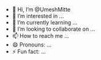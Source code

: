 - 👋 Hi, I’m @UmeshMitte
- 👀 I’m interested in ...
- 🌱 I’m currently learning ...
- 💞️ I’m looking to collaborate on ...
- 📫 How to reach me ...
- 😄 Pronouns: ...
- ⚡ Fun fact: ...

<!---
UmeshMitte/UmeshMitte is a ✨ special ✨ repository because its `README.md` (this file) appears on your GitHub profile.
You can click the Preview link to take a look at your changes.
--->
